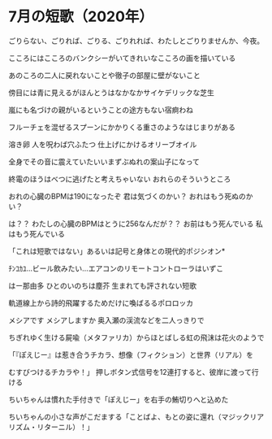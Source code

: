 # 7月の短歌（2020年）

ごりらない、ごりれば、ごりる、ごりれれば、わたしとごりりませんか、今夜。

こころにはこころのバンクシーがいてきれいなこころの画を描いている

あのころの二人に戻れないことや徹子の部屋に壁がないこと

傍目には青に見えるがほんとうはなかなかサイケデリックな芝生

嵐にも名づけの親がいるということの途方もない宿痾わね

フルーチェを混ぜるスプーンにかかりくる重さのようなはじまりがある

溶き卵 人を呪わば穴ふたつ 仕上げにかけるオリーブオイル

全身でその音に震えていたいいまずぶぬれの案山子になって

終電のほうはべつに逃げたと考えちゃいない おれらのそういうところ

おれの心臓のBPMは190になったぞ 君は気づくのかい？ おれはもう死ぬのかい？

は？？ わたしの心臓のBPMはとうに256なんだが？？ お前はもう死んでいる 私はもう死んでいる

「これは短歌ではない」あるいは記号と身体との現代的ポジシオン\*

ﾁﾝｺｶﾕ…ビール飲みたい…エアコンのリモートコントローラはいずこ

はー那由多 ひとのいのちは塵芥 生まれても評されない短歌

軌道線上から詩的飛躍するためだけに喚ばるるポロロッカ

メシアです メシアしますか 奥入瀬の渓流などを二人っきりで

ちぎれゆく生ける屍喩（メタファリカ）からほとばしる虹の飛沫は花火のようで

 「『ぽえじー』は惹き合うチカラ、想像（フィクション）と世界（リアル）を

むすびつけるチカラや！」 押しボタン式信号を12連打すると、彼岸に渡って行ける

ちいちゃんは慣れた手付きで「ぽえじー」を右手の鮪切りへと込めた

ちいちゃんの小さな声がこだまする「ことばよ、もとの姿に還れ（マジックリアリズム・リターニル）！」

